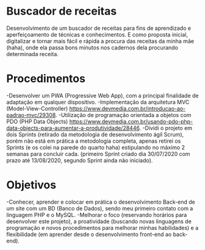 # Buscador de receitas

Desenvolvimento de um buscador de receitas para fins de aprendizado e aperfeiçoamento de técnicas e conhecimentos. E como proposta inicial, digitalizar e tornar mais fácil e rápida a procura das receitas da minha mãe (haha), onde ela passa bons minutos nos cadernos dela procurando determinada receita.

# Procedimentos

-Desenvolver um PWA (Progressive Web App), com a principal finalidade de adaptação em qualquer dispositivo.
-Implementação da arquitetura MVC (Model-View-Controller) <https://www.devmedia.com.br/introducao-ao-padrao-mvc/29308>.
-Utilização de programação orientada a objetos com PDO (PHP Data Objects) <https://www.devmedia.com.br/usando-pdo-php-data-objects-para-aumentar-a-produtividade/28446>.
-Dividi o projeto em dois Sprints (retirado da metodologia de desenvolvimento ágil Scrum), porém não está em prática a metodologia completa, apenas retirei os Sprints (e os colei na parede do quarto haha) estipulando no máximo 2 semanas para concluir cada. (primeiro Sprint criado dia 30/07/2020 com prazo até 13/08/2020, segundo Sprint ainda não iniciado).

# Objetivos

-Conhecer, aprender e colocar em prática o desenvolvimento Back-end de um site com um BD (Banco de Dados), sendo meu primeiro contato com a linguagem PHP e o MySQL.
-Melhorar o foco (reservando horários para desenvolver este projeto), a proatividade (buscando novas linguagens de programação e novos procedimentos para melhorar minhas habilidades) e a flexibilidade (em aprender desde o desenvolvimento front-end ao back-end).
